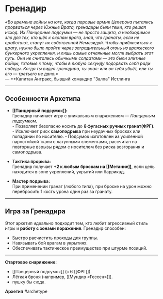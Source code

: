 # Гренадир



_«Во времена войны на юге, когда паровые армии Цеперона пытались прорваться через Южные Врата, гренадиры были теми, кто решал исход. Их Панцерные подсумки — не просто защита, а необходимое зло для тех, кто шёл к окопам врага, зная, что гранаты, если не сработают, станут их собственной Немезидой. Чтобы приблизиться к врагу, нужно было пройти через заградительный огонь из вражеского бункерного укрепления, и лишь самые отчаянные могли выбрать этот путь. Они не считались обычными солдатами — это были элитные бойцы, готовые к тому, чтобы в любую секунду подорвать себя ради победы. Когда ты видел гренадира, ты знал: или он тебя убьёт, или ты его — третьего не дано.»_  
— **Капитан Антракс, бывший командир "Залпа" Истлинга

---

## Особенности Архетипа

- **[[Панцерный подсумок]]:**  
	Гренадир начинает игру с уникальным снаряжением — _Панцерным подсумком_.  
	  - Позволяет безопасно носить до **6 фугасных ручных гранат(ФРГ)**.  
	  - Исключает риск **самоподрыва** при неудачных бросках или попадании по носителю.
	  - Подсумок изготовлен из усиленной паростойкой ткани с латунными элементами, рассчитан на повторные взрывы рядом с носителем без риска возгорания и самоподрыва.

- **Тактика прорыва:**  
  Гренадир получает **+2 к любым броскам на [[Метание]]**, если цель находится в зоне укреплений, укрытий или баррикад.

- **Мастер подрыва:**  
  При применении гранат (любого типа), при броске на урон можно перебросить 1 кость урона один раз за гранату.

---

## Игра за Гренадира

Этот архетип идеально подходит тем, кто любит агрессивный стиль игры и **работу с зонами поражения**. Гренадир способен:
- Быстро расчистить проходы для группы.
- Навязывать бой врагам в укрытиях.
- Обеспечивать тактическое преимущество при штурме позиций.
---
**Стартовое снаряжение:**  
- [[Панцерный подсумок]] (с 6 [[ФРГ]]).  
- Лёгкая броня (например, [[Мундир «Гессен»]]).  
- пушку бы сюда.


**Архетип** #archetype